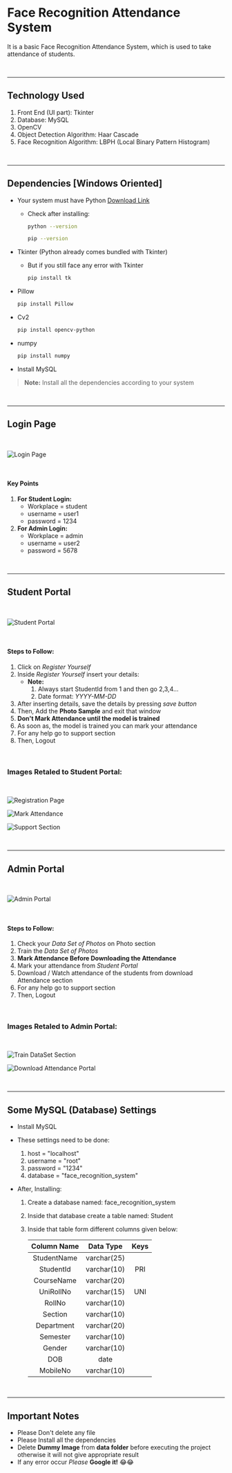 # Face Recognition Attendance System
It is a basic Face Recognition Attendance System, which is used to take attendance of students.

&nbsp;

___
## Technology Used
1. Front End (UI part): Tkinter
1. Database: MySQL
1. OpenCV
1. Object Detection Algorithm: Haar Cascade
1. Face Recognition Algorithm: LBPH (Local Binary Pattern Histogram)

&nbsp;

___
## Dependencies [Windows Oriented]
* Your system must have Python [Download Link](https://www.python.org/downloads/)

    * Check after installing:

        ```bash
        python --version

        pip --version
        ```

* Tkinter (Python already comes bundled with Tkinter)

    * But if you still face any error with Tkinter

        ```bash
        pip install tk
        ```

* Pillow 

    ```bash
    pip install Pillow
    ```

* Cv2

    ```bash
    pip install opencv-python
    ```

* numpy

    ```bash
    pip install numpy
    ```

* Install MySQL

> __Note:__ Install all the dependencies according to your system


&nbsp;

___
## Login Page
&nbsp;

![Login Page](readmeFileImages/loginpage.png "Login Page")

&nbsp;
#### Key Points

1. __For Student Login:__
    * Workplace = student
    * username = user1
    * password = 1234
2. __For Admin Login:__
    * Workplace = admin
    * username = user2
    * password = 5678

&nbsp;


___
## Student Portal
&nbsp;

![Student Portal](readmeFileImages/studentportal.png "Student Portal")

&nbsp;
#### Steps to Follow:
1. Click on _Register Yourself_
1. Inside _Register Yourself_ insert your details:
    * __Note:__
        1. Always start StudentId from 1 and then go 2,3,4...
        1. Date format: _YYYY-MM-DD_
1. After inserting details, save the details by pressing _save button_
1. Then, Add the __Photo Sample__ and exit that window
1. __Don't Mark Attendance until the model is trained__
1. As soon as, the model is trained you can mark your attendance
1. For any help go to support section
1. Then, Logout

&nbsp;
### Images Retaled to Student Portal:
&nbsp;

![Registration Page](readmeFileImages/register.png "Register Yourself")
&nbsp;

![Mark Attendance](readmeFileImages/markattendence.png "Mark Attendance")
&nbsp;

![Support Section](readmeFileImages/supportimage.png "Support Section")

&nbsp;

___
## Admin Portal
&nbsp;

![Admin Portal](readmeFileImages/admin.png "Admin Page")

&nbsp;
#### Steps to Follow:
1. Check your _Data Set of Photos_ on Photo section
1. Train the _Data Set of Photos_
1. __Mark Attendance Before Downloading the Attendance__
1. Mark your attendance from _Student Portal_
1. Download / Watch attendance of the students from download Attendance section
1. For any help go to support section
1. Then, Logout

&nbsp;
### Images Retaled to Admin Portal:
&nbsp;

![Train DataSet Section](readmeFileImages/traindataset.png "Train DataSet Section")
&nbsp;

![Download Attendance Portal](readmeFileImages/downloadattendance.png "Download Attendance Portal")

&nbsp;

___
## Some MySQL (Database) Settings

* Install MySQL

* These settings need to be done:
    1. host = "localhost"
    1. username = "root"
    1. password = "1234"
    1. database = "face_recognition_system"

* After, Installing:
   
   1. Create a database named: face_recognition_system
   2. Inside that database create a table named: Student
   3. Inside that table form different columns given below:
  
      |Column Name|Data Type|Keys|
      |:-:|:-:|:-:|
      |StudentName|varchar(25)|
      |StudentId|varchar(10)|PRI|
      |CourseName|varchar(20)|
      |UniRollNo|varchar(15)|UNI|
      |RollNo|varchar(10)|
      |Section|varchar(10)|
      |Department|varchar(20)|
      |Semester|varchar(10)|
      |Gender|varchar(10)|
      |DOB|date|
      |MobileNo|varchar(10)|


&nbsp;

___
## Important Notes
* Please Don't delete any file
* Please Install all the dependencies
* Delete __Dummy Image__ from __data folder__ before executing the project otherwise it will not give appropriate result
* If any error occur _Please_ __Google it!__ 😂😂
